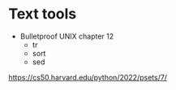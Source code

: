 # Text tools

- Bulletproof UNIX chapter 12
    - tr
    - sort
    - sed

https://cs50.harvard.edu/python/2022/psets/7/

